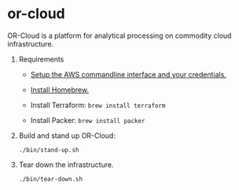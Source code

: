 # or-cloud
OR-Cloud is a platform for analytical processing on commodity cloud infrastructure.

1.  Requirements
    - [Setup the AWS commandline interface and your credentials.](https://docs.aws.amazon.com/cli/latest/userguide/cli-chap-install.html) 

    - [Install Homebrew.](https://docs.brew.sh/Installation)

    - Install Terraform: `brew install terraform`

    - Install Packer: `brew install packer`

2. Build and stand up OR-Cloud:

    `./bin/stand-up.sh`

3. Tear down the infrastructure.

    `./bin/tear-down.sh`
